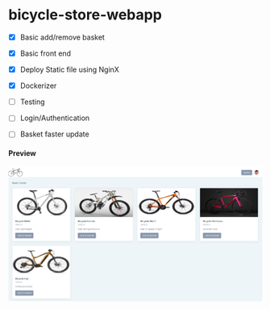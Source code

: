# bicycle-store-webapp

 - [x] Basic add/remove basket
 - [x] Basic front end
 - [x] Deploy Static file using NginX
 - [x] Dockerizer
 - [ ] Testing
 - [ ] Login/Authentication
 - [ ] Basket faster update
 
 
#### Preview

![](demo.png) 
